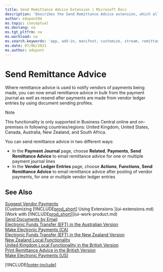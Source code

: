 ```yaml
---
title: Send Remittance Advice Extension | Microsoft Docs
description: 'Describes the Send Remittance Advice extension, which allows emailing and resending remittance advice from the payment journal and vendor ledger entries.'
author: edupont04
ms.topic: conceptual
ms.devlang: na
ms.tgt_pltfrm: na
ms.workload: na
ms.search.keywords: 'app, add-in, manifest, customize, stream, remittance, advice'
ms.date: 07/06/2021
ms.author: edupont
---
```

# <a name="send-remittance-advice"></a>Send Remittance Advice

Where remittance advice is used to notify vendors of payments being made, you can now email remittance advice in bulk from the payment journal as well as resend after payments are made from vendor ledger entries by using document sending profiles.

> [!NOTE]
> This functionality is only supported in Business Central online and on-premises in following countries/regions: United Kingdom, United States, Canada, Australia, New Zealand, and South Africa.  

You can send remittance advice in two different ways:

* In the **Payment Journal** page, choose **Related**, **Payments**, **Send Remittance Advice** to email remittance advice for one or multiple payment journal lines
* In the **Vendor Ledger Entries** page, choose **Actions**, **Functions**, **Send Remittance Advice** to email remittance advice after posting of vendor payments, for one or multiple vendor ledger entries

## <a name="see-also"></a>See Also

[Suggest Vendor Payments](payables-how-suggest-vendor-payments.md)  
[Customizing [!INCLUDE[prod_short](includes/prod_short.md)] Using Extensions ](ui-extensions.md)  
[Work with [!INCLUDE[prod_short](includes/prod_short.md)]](ui-work-product.md)  
[Send Documents by Email](ui-how-send-documents-email.md)  
[Electronic Funds Transfer (EFT) in the Australian Version](localfunctionality/australia/electronic-funds-transfer-eft-.md)  
[Make Electronic Payments (CA)](finance-make-payments-with-bank-data-conversion-service-or-sepa-credit-transfer.md#exporting-payments-to-a-bank-file)  
[Electronic Funds Transfer (EFT) in the New Zealand Version](localfunctionality/newzealand/electronic-funds-transfer-eft-.md)  
[New Zealand Local Functionality](localfunctionality/newzealand/new-zealand-local-functionality.md)  
[United Kingdom Local Functionality in the British Version](localfunctionality/unitedkingdom/united-kingdom-local-functionality.md)  
[Print Remittance Advice in the British Version](localfunctionality/unitedkingdom/how-to-print-remittance-advice.md)  
[Make Electronic Payments (US)](finance-make-payments-with-bank-data-conversion-service-or-sepa-credit-transfer.md#exporting-payments-to-a-bank-file)  
  

[!INCLUDE[footer-include](includes/footer-banner.md)]

